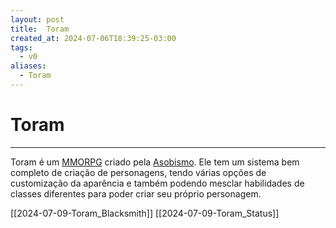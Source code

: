```yaml
---
layout: post
title:  Toram
created_at: 2024-07-06T18:39:25-03:00
tags:
  - v0
aliases:
  - Toram
---
```

# Toram
----

Toram é um [MMORPG](_insight/2024/07/2024-07-07-MMORPG.md) criado pela [Asobismo](_insight/2024/07/2024-07-08-Asobismo.md). Ele tem um sistema bem completo de criação de personagens, tendo várias opções de customização da aparência e também podendo mesclar habilidades de classes diferentes para poder criar seu próprio personagem. 

[[2024-07-09-Toram_Blacksmith]]
[[2024-07-09-Toram_Status]]



